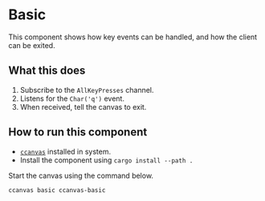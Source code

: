 # Basic

This component shows how key events can be handled, and how the client can be exited.

## What this does

1. Subscribe to the `AllKeyPresses` channel.
2. Listens for the `Char('q')` event.
3. When received, tell the canvas to exit.

## How to run this component

- [`ccanvas`](https://github.com/siriusmart/ccanvas) installed in system.
- Install the component using `cargo install --path .`

Start the canvas using the command below.

```sh
ccanvas basic ccanvas-basic
```
